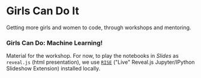 # Girls Can Do It
Getting more girls and women to code, through workshops and mentoring.

### Girls Can Do: Machine Learning!
Material for the workshop.
For now, to play the notebooks in _Slides_ as `reveal.js` (html presentation), we
use [`RISE`](https://damianavila.github.io/RISE/customize.html)
("Live" Reveal.js Jupyter/IPython Slideshow Extension) installed locally.
